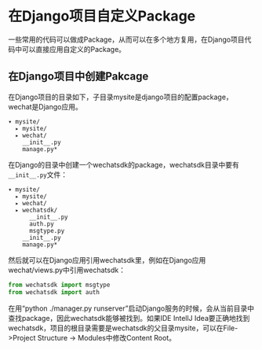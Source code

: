 <!-- toc -->
# 在Django项目自定义Package

一些常用的代码可以做成Package，从而可以在多个地方复用，在Django项目代码中可以直接应用自定义的Package。


## 在Django项目中创建Pakcage

在Django项目的目录如下，子目录mysite是django项目的配置package，wechat是Django应用。

```
▾ mysite/
  ▸ mysite/
  ▸ wechat/
    __init__.py
    manage.py*
```

在Django的目录中创建一个wechatsdk的package，wechatsdk目录中要有`__init__.py`文件：

```
▾ mysite/
  ▸ mysite/
  ▸ wechat/
  ▸ wechatsdk/
      __init__.py
      auth.py
      msgtype.py
    __init__.py
    manage.py*
```

然后就可以在Django应用引用wechatsdk里，例如在Django应用wechat/views.py中引用wechatsdk：

```python
from wechatsdk import msgtype
from wechatsdk import auth
```

在用“python ./manager.py runserver”启动Django服务的时候，会从当前目录中查找package，因此wechatsdk能够被找到。如果IDE IntellJ Idea要正确地找到wechatsdk，项目的根目录需要是wechatsdk的父目录mysite，可以在File->Project Structure -> Modules中修改Content Root。
